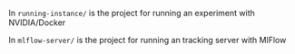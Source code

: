 In <code>running-instance/</code> is the project for running an experiment with NVIDIA/Docker

In <code>mlflow-server/</code> is the project for running an tracking server with MlFlow